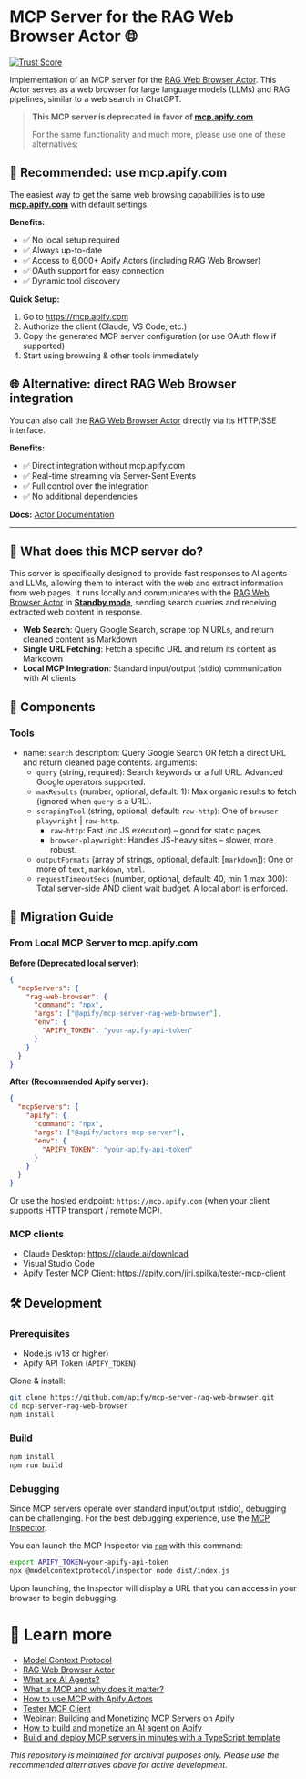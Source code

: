 # MCP Server for the RAG Web Browser Actor 🌐
[![Trust Score](https://archestra.ai/mcp-catalog/api/badge/quality/apify/mcp-server-rag-web-browser)](https://archestra.ai/mcp-catalog/apify__mcp-server-rag-web-browser)

Implementation of an MCP server for the [RAG Web Browser Actor](https://apify.com/apify/rag-web-browser).
This Actor serves as a web browser for large language models (LLMs) and RAG pipelines, similar to a web search in ChatGPT.

> **This MCP server is deprecated in favor of [mcp.apify.com](https://mcp.apify.com)**
>
> For the same functionality and much more, please use one of these alternatives:

## 🚀 Recommended: use mcp.apify.com

The easiest way to get the same web browsing capabilities is to use **[mcp.apify.com](https://mcp.apify.com)** with default settings.

**Benefits:**
- ✅ No local setup required
- ✅ Always up-to-date
- ✅ Access to 6,000+ Apify Actors (including RAG Web Browser)
- ✅ OAuth support for easy connection
- ✅ Dynamic tool discovery

**Quick Setup:**
1. Go to https://mcp.apify.com
2. Authorize the client (Claude, VS Code, etc.)
3. Copy the generated MCP server configuration (or use OAuth flow if supported)
4. Start using browsing & other tools immediately

## 🌐 Alternative: direct RAG Web Browser integration

You can also call the [RAG Web Browser Actor](https://apify.com/apify/rag-web-browser) directly via its HTTP/SSE interface.

**Benefits:**
- ✅ Direct integration without mcp.apify.com
- ✅ Real-time streaming via Server-Sent Events
- ✅ Full control over the integration
- ✅ No additional dependencies

**Docs:** [Actor Documentation](https://apify.com/apify/rag-web-browser#anthropic-model-context-protocol-mcp-server)

---

## 🎯 What does this MCP server do?

This server is specifically designed to provide fast responses to AI agents and LLMs, allowing them to interact with the web and extract information from web pages.
It runs locally and communicates with the [RAG Web Browser Actor](https://apify.com/apify/rag-web-browser) in [**Standby mode**](https://docs.apify.com/platform/actors/running/standby),
sending search queries and receiving extracted web content in response.

- **Web Search**: Query Google Search, scrape top N URLs, and return cleaned content as Markdown
- **Single URL Fetching**: Fetch a specific URL and return its content as Markdown
- **Local MCP Integration**: Standard input/output (stdio) communication with AI clients

## 🧱 Components

### Tools

- name: `search`
  description: Query Google Search OR fetch a direct URL and return cleaned page contents.
  arguments:
  - `query` (string, required): Search keywords or a full URL. Advanced Google operators supported.
  - `maxResults` (number, optional, default: 1): Max organic results to fetch (ignored when `query` is a URL).
  - `scrapingTool` (string, optional, default: `raw-http`): One of `browser-playwright` | `raw-http`.
    - `raw-http`: Fast (no JS execution) – good for static pages.
    - `browser-playwright`: Handles JS-heavy sites – slower, more robust.
  - `outputFormats` (array of strings, optional, default: [`markdown`]): One or more of `text`, `markdown`, `html`.
  - `requestTimeoutSecs` (number, optional, default: 40, min 1 max 300): Total server-side AND client wait budget. A local abort is enforced.


## 🔄 Migration Guide

### From Local MCP Server to mcp.apify.com

**Before (Deprecated local server):**
```json
{
  "mcpServers": {
    "rag-web-browser": {
      "command": "npx",
      "args": ["@apify/mcp-server-rag-web-browser"],
      "env": {
        "APIFY_TOKEN": "your-apify-api-token"
      }
    }
  }
}
```

**After (Recommended Apify server):**
```json
{
  "mcpServers": {
    "apify": {
      "command": "npx",
      "args": ["@apify/actors-mcp-server"],
      "env": {
        "APIFY_TOKEN": "your-apify-api-token"
      }
    }
  }
}
```
Or use the hosted endpoint: `https://mcp.apify.com` (when your client supports HTTP transport / remote MCP).

### MCP clients
- Claude Desktop: https://claude.ai/download
- Visual Studio Code
- Apify Tester MCP Client: https://apify.com/jiri.spilka/tester-mcp-client

## 🛠️ Development

### Prerequisites
- Node.js (v18 or higher)
- Apify API Token (`APIFY_TOKEN`)

Clone & install:
```bash
git clone https://github.com/apify/mcp-server-rag-web-browser.git
cd mcp-server-rag-web-browser
npm install
```

### Build
```bash
npm install
npm run build
```

### Debugging

Since MCP servers operate over standard input/output (stdio), debugging can be challenging.
For the best debugging experience, use the [MCP Inspector](https://github.com/modelcontextprotocol/inspector).

You can launch the MCP Inspector via [`npm`](https://docs.npmjs.com/downloading-and-installing-node-js-and-npm) with this command:

```bash
export APIFY_TOKEN=your-apify-api-token
npx @modelcontextprotocol/inspector node dist/index.js
```
Upon launching, the Inspector will display a URL that you can access in your browser to begin debugging.

# 📖 Learn more

- [Model Context Protocol](https://modelcontextprotocol.org/)
- [RAG Web Browser Actor](https://apify.com/apify/rag-web-browser)
- [What are AI Agents?](https://blog.apify.com/what-are-ai-agents/)
- [What is MCP and why does it matter?](https://blog.apify.com/what-is-model-context-protocol/)
- [How to use MCP with Apify Actors](https://blog.apify.com/how-to-use-mcp/)
- [Tester MCP Client](https://apify.com/jiri.spilka/tester-mcp-client)
- [Webinar: Building and Monetizing MCP Servers on Apify](https://www.youtube.com/watch?v=w3AH3jIrXXo)
- [How to build and monetize an AI agent on Apify](https://blog.apify.com/how-to-build-an-ai-agent/)
- [Build and deploy MCP servers in minutes with a TypeScript template](https://blog.apify.com/build-and-deploy-mcp-servers-typescript/)

*This repository is maintained for archival purposes only. Please use the recommended alternatives above for active development.*
